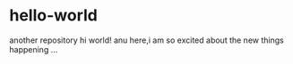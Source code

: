 # hello-world
another repository
hi world!
anu here,i am so excited about the new things happening ...
